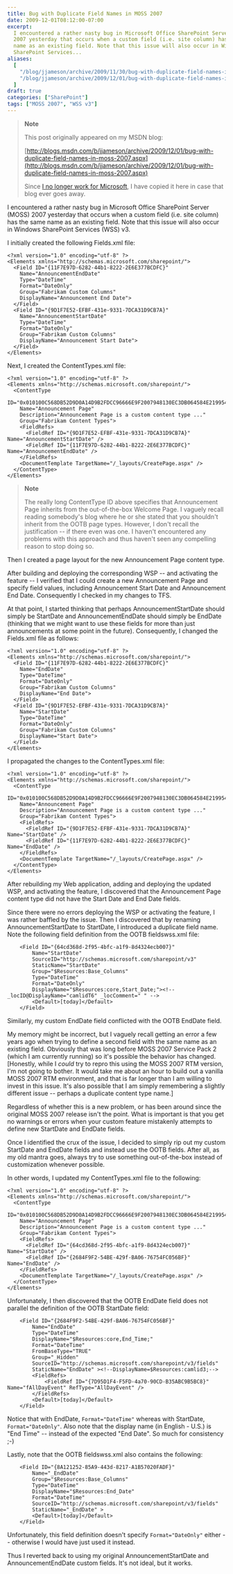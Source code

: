 ```yaml
---
title: Bug with Duplicate Field Names in MOSS 2007
date: 2009-12-01T08:12:00-07:00
excerpt:
  I encountered a rather nasty bug in Microsoft Office SharePoint Server (MOSS)
  2007 yesterday that occurs when a custom field (i.e. site column) has the same
  name as an existing field. Note that this issue will also occur in Windows
  SharePoint Services...
aliases:
  [
    "/blog/jjameson/archive/2009/11/30/bug-with-duplicate-field-names-in-moss-2007.aspx",
    "/blog/jjameson/archive/2009/12/01/bug-with-duplicate-field-names-in-moss-2007.aspx",
  ]
draft: true
categories: ["SharePoint"]
tags: ["MOSS 2007", "WSS v3"]
---
```


> **Note**
>
> This post originally appeared on my MSDN blog:
>
> [http://blogs.msdn.com/b/jjameson/archive/2009/12/01/bug-with-duplicate-field-names-in-moss-2007.aspx](http://blogs.msdn.com/b/jjameson/archive/2009/12/01/bug-with-duplicate-field-names-in-moss-2007.aspx)
>
> Since
> [I no longer work for Microsoft](/blog/jjameson/2011/09/02/last-day-with-microsoft),
> I have copied it here in case that blog ever goes away.

I encountered a rather nasty bug in Microsoft Office SharePoint Server (MOSS)
2007 yesterday that occurs when a custom field (i.e. site column) has the same
name as an existing field. Note that this issue will also occur in Windows
SharePoint Services (WSS) v3.

I initially created the following Fields.xml file:

```
<?xml version="1.0" encoding="utf-8" ?>
<Elements xmlns="http://schemas.microsoft.com/sharepoint/">
  <Field ID="{11F7E97D-6282-44b1-8222-2E6E377BCDFC}"
    Name="AnnouncementEndDate"
    Type="DateTime"
    Format="DateOnly"
    Group="Fabrikam Custom Columns"
    DisplayName="Announcement End Date">
  </Field>
  <Field ID="{9D1F7E52-EFBF-431e-9331-7DCA31D9CB7A}"
    Name="AnnouncementStartDate"
    Type="DateTime"
    Format="DateOnly"
    Group="Fabrikam Custom Columns"
    DisplayName="Announcement Start Date">
  </Field>
</Elements>
```

Next, I created the ContentTypes.xml file:

```
<?xml version="1.0" encoding="utf-8" ?>
<Elements xmlns="http://schemas.microsoft.com/sharepoint/">
  <ContentType
    ID="0x010100C568DB52D9D0A14D9B2FDCC96666E9F2007948130EC3DB064584E219954237AF390064DEA0F50FC8C147B0B6EA0636C4A7D400EF37EB6F40C54a21A3872B1E6CA5BC0A"
    Name="Announcement Page"
    Description="Announcement Page is a custom content type ..."
    Group="Fabrikam Content Types">
    <FieldRefs>
      <FieldRef ID="{9D1F7E52-EFBF-431e-9331-7DCA31D9CB7A}" Name="AnnouncementStartDate" />
      <FieldRef ID="{11F7E97D-6282-44b1-8222-2E6E377BCDFC}" Name="AnnouncementEndDate" />
    </FieldRefs>
    <DocumentTemplate TargetName="/_layouts/CreatePage.aspx" />
  </ContentType>
</Elements>
```

> **Note**
>
> The really long ContentType ID above specifies that Announcement Page inherits
> from the out-of-the-box Welcome Page. I vaguely recall reading somebody's blog
> where he or she stated that you shouldn't inherit from the OOTB page types.
> However, I don't recall the justification -- if there even was one. I haven't
> encountered any problems with this approach and thus haven't seen any
> compelling reason to stop doing so.

Then I created a page layout for the new Announcement Page content type.

After building and deploying the corresponding WSP -- and activating the feature
-- I verified that I could create a new Announcement Page and specify field
values, including Announcement Start Date and Announcement End Date.
Consequently I checked in my changes to TFS.

At that point, I started thinking that perhaps AnnouncementStartDate should
simply be StartDate and AnnouncementEndDate should simply be EndDate (thinking
that we might want to use these fields for more than just announcements at some
point in the future). Consequently, I changed the Fields.xml file as follows:

```
<?xml version="1.0" encoding="utf-8" ?>
<Elements xmlns="http://schemas.microsoft.com/sharepoint/">
  <Field ID="{11F7E97D-6282-44b1-8222-2E6E377BCDFC}"
    Name="EndDate"
    Type="DateTime"
    Format="DateOnly"
    Group="Fabrikam Custom Columns"
    DisplayName="End Date">
  </Field>
  <Field ID="{9D1F7E52-EFBF-431e-9331-7DCA31D9CB7A}"
    Name="StartDate"
    Type="DateTime"
    Format="DateOnly"
    Group="Fabrikam Custom Columns"
    DisplayName="Start Date">
  </Field>
</Elements>
```

I propagated the changes to the ContentTypes.xml file:

```
<?xml version="1.0" encoding="utf-8" ?>
<Elements xmlns="http://schemas.microsoft.com/sharepoint/">
  <ContentType
    ID="0x010100C568DB52D9D0A14D9B2FDCC96666E9F2007948130EC3DB064584E219954237AF390064DEA0F50FC8C147B0B6EA0636C4A7D400EF37EB6F40C54a21A3872B1E6CA5BC0A"
    Name="Announcement Page"
    Description="Announcement Page is a custom content type ..."
    Group="Fabrikam Content Types">
    <FieldRefs>
      <FieldRef ID="{9D1F7E52-EFBF-431e-9331-7DCA31D9CB7A}" Name="StartDate" />
      <FieldRef ID="{11F7E97D-6282-44b1-8222-2E6E377BCDFC}" Name="EndDate" />
    </FieldRefs>
    <DocumentTemplate TargetName="/_layouts/CreatePage.aspx" />
  </ContentType>
</Elements>
```

After rebuilding my Web application, adding and deploying the updated WSP, and
activating the feature, I discovered that the Announcement Page content type did
not have the Start Date and End Date fields.

Since there were no errors deploying the WSP or activating the feature, I was
rather baffled by the issue. Then I discovered that by renaming
AnnouncementStartDate to StartDate, I introduced a duplicate field name. Note
the following field definition from the OOTB fieldswss.xml file:

```
    <Field ID="{64cd368d-2f95-4bfc-a1f9-8d4324ecb007}"
        Name="StartDate"
        SourceID="http://schemas.microsoft.com/sharepoint/v3"
        StaticName="StartDate"
        Group="$Resources:Base_Columns"
        Type="DateTime"
        Format="DateOnly"
        DisplayName="$Resources:core,Start_Date;"><!-- _locID@DisplayName="camlidT6" _locComment=" " -->
        <Default>[today]</Default>
    </Field>
```

Similarly, my custom EndDate field conflicted with the OOTB EndDate field.

My memory might be incorrect, but I vaguely recall getting an error a few years
ago when trying to define a second field with the same name as an existing
field. Obviously that was long before MOSS 2007 Service Pack 2 (which I am
currently running) so it's possible the behavior has changed. [Honestly, while I
*could* try to repro this using the MOSS 2007 RTM version, I'm not going to
bother. It would take me about an hour to build out a vanilla MOSS 2007 RTM
environment, and that is far longer than I am willing to invest in this issue.
It's also possible that I am simply remembering a slightly different issue --
perhaps a duplicate content type name.]

Regardless of whether this is a new problem, or has been around since the
original MOSS 2007 release isn't the point. What is important is that you get no
warnings or errors when your custom feature mistakenly attempts to define new
StartDate and EndDate fields.

Once I identified the crux of the issue, I decided to simply rip out my custom
StartDate and EndDate fields and instead use the OOTB fields. After all, as my
old mantra goes, always try to use something out-of-the-box instead of
customization whenever possible.

In other words, I updated my ContentTypes.xml file to the following:

```
<?xml version="1.0" encoding="utf-8" ?>
<Elements xmlns="http://schemas.microsoft.com/sharepoint/">
  <ContentType
    ID="0x010100C568DB52D9D0A14D9B2FDCC96666E9F2007948130EC3DB064584E219954237AF390064DEA0F50FC8C147B0B6EA0636C4A7D400EF37EB6F40C54a21A3872B1E6CA5BC0A"
    Name="Announcement Page"
    Description="Announcement Page is a custom content type ..."
    Group="Fabrikam Content Types">
    <FieldRefs>
      <FieldRef ID="{64cd368d-2f95-4bfc-a1f9-8d4324ecb007}" Name="StartDate" />
      <FieldRef ID="{2684F9F2-54BE-429f-BA06-76754FC056BF}" Name="EndDate" />
    </FieldRefs>
    <DocumentTemplate TargetName="/_layouts/CreatePage.aspx" />
  </ContentType>
</Elements>
```

Unfortunately, I then discovered that the OOTB EndDate field does not parallel
the definition of the OOTB StartDate field:

```
    <Field ID="{2684F9F2-54BE-429f-BA06-76754FC056BF}"
        Name="EndDate"
        Type="DateTime"
        DisplayName="$Resources:core,End_Time;"
        Format="DateTime"
        FromBaseType="TRUE"
        Group="_Hidden"
        SourceID="http://schemas.microsoft.com/sharepoint/v3/fields"
        StaticName="EndDate" ><!--DisplayName=$Resources:camlid3;-->
        <FieldRefs>
            <FieldRef ID="{7D95D1F4-F5FD-4a70-90CD-B35ABC9B5BC8}" Name="fAllDayEvent" RefType="AllDayEvent" />
        </FieldRefs>
        <Default>[today]</Default>
    </Field>
```

Notice that with EndDate, `Format="DateTime"` whereas with StartDate,
`Format="DateOnly"`. Also note that the display name (in English - U.S.) is "End
Time" -- instead of the expected "End Date". So much for consistency ;-)

Lastly, note that the OOTB fieldswss.xml also contains the following:

```
    <Field ID="{8A121252-85A9-443d-8217-A1B57020FADF}"
        Name="_EndDate"
        Group="$Resources:Base_Columns"
        Type="DateTime"
        DisplayName="$Resources:End_Date"
        Format="DateTime"
        SourceID="http://schemas.microsoft.com/sharepoint/v3/fields"
        StaticName="_EndDate" >
        <Default>[today]</Default>
    </Field>
```

Unfortunately, this field definition doesn't specify `Format="DateOnly"` either
-- otherwise I would have just used it instead.

Thus I reverted back to using my original AnnouncementStartDate and
AnnouncementEndDate custom fields. It's not ideal, but it works.
